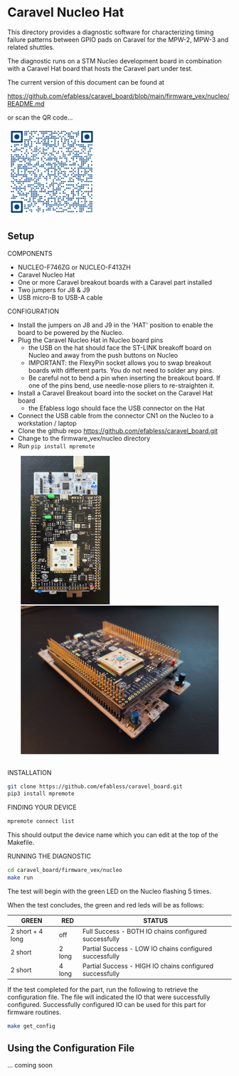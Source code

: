# Caravel Nucleo Hat

This directory provides a diagnostic software for characterizing timing failure patterns between GPIO pads on Caravel 
for the MPW-2, MPW-3 and related shuttles.

The diagnostic runs on a STM Nucleo development board in combination with a Caravel Hat board that hosts the Caravel 
part under test.

The current version of this document can be found at

https://github.com/efabless/caravel_board/blob/main/firmware_vex/nucleo/README.md

or scan the QR code...

<img src="docs/qr-code.png" alt="qr-code" style="width:200px;"/>

## Setup

COMPONENTS
- NUCLEO-F746ZG or NUCLEO-F413ZH
- Caravel Nucleo Hat
- One or more Caravel breakout boards with a Caravel part installed
- Two jumpers for J8 & J9
- USB micro-B to USB-A cable

CONFIGURATION
- Install the jumpers on J8 and J9 in the 'HAT' position to enable the board to be powered by the Nucleo.
- Plug the Caravel Nucleo Hat in Nucleo board pins 
  - the USB on the hat should face the ST-LINK breakoff board on Nucleo and away from the push buttons on Nucleo
  - IMPORTANT: the FlexyPin socket allows you to swap breakout boards with different parts.  You do not need to solder any pins.
  - Be careful not to bend a pin when inserting the breakout board.  If one of the pins bend, use needle-nose pliers to re-straighten it.
- Install a Caravel Breakout board into the socket on the Caravel Hat board
  - the Efabless logo should face the USB connector on the Hat
- Connect the USB cable from the connector CN1 on the Nucleo to a workstation / laptop
- Clone the github repo https://github.com/efabless/caravel_board.git
- Change to the firmware_vex/nucleo directory
- Run `pip install mpremote`


<div align="left" style="margin-left: 30px; margin-bottom: 30px;"><img src="docs/caravel+nucleo_2.jpg" alt="alt text" width="200"/>
<img src="docs/caravel+nucleo.jpg" alt="alt text" width="445"/></div>

INSTALLATION

```bash
git clone https://github.com/efabless/caravel_board.git
pip3 install mpremote
```

FINDING YOUR DEVICE

```bash
mpremote connect list
```

This should output the device name which you can edit at the top of the Makefile.


RUNNING THE DIAGNOSTIC

```bash
cd caravel_board/firmware_vex/nucleo
make run
```

The test will begin with the green LED on the Nucleo flashing 5 times.  

When the test concludes, the green and red leds will be as follows:

| GREEN            | RED    | STATUS                                                   |
|------------------|--------|----------------------------------------------------------|
| 2 short + 4 long | off    | Full Success    - BOTH IO chains configured successfully |
| 2 short          | 2 long | Partial Success - LOW IO chains configured successfully  |
| 2 short          | 4 long | Partial Success - HIGH IO chains configured successfully |

If the test completed for the part, run the following to retrieve the configuration file.  The file will indicated the 
IO that were successfully configured.  Successfully configured IO can be used for this part for firmware routines.

```bash
make get_config
```

## Using the Configuration File

... coming soon
